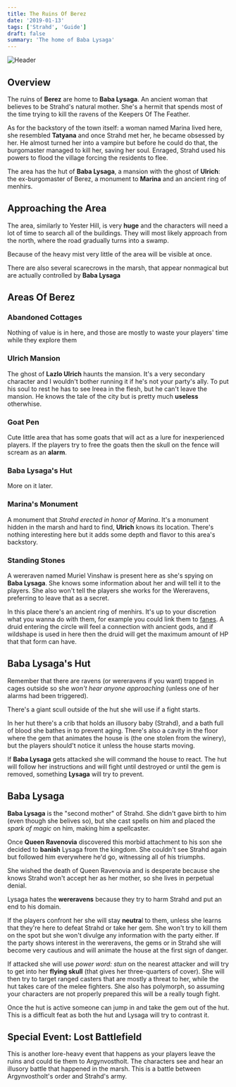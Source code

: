 ```yaml
---
title: The Ruins Of Berez
date: '2019-01-13'
tags: ['Strahd', 'Guide']
draft: false
summary: 'The home of Baba Lysaga'
---
```


![Header](/static/images/header_berez.jpg)

## Overview

The ruins of **Berez** are home to **Baba Lysaga**. An ancient woman that believes to be Strahd's natural mother. She's a hermit that spends most of the time trying to kill the ravens of the Keepers Of The Feather.

As for the backstory of the town itself: a woman named Marina lived here, she resembled **Tatyana** and once Strahd met her, he became obsessed by her. He almost turned her into a vampire but before he could do that, the burgomaster managed to kill her, saving her soul. Enraged, Strahd used his powers to flood the village forcing the residents to flee.

The area has the hut of **Baba Lysaga**, a mansion with the ghost of **Ulrich**: the ex-burgomaster of Berez, a monument to **Marina** and an ancient ring of menhirs.

## Approaching the Area

The area, similarly to Yester Hill, is very **huge** and the characters will need a lot of time to search all of the buildings. They will most likely approach from the north, where the road gradually turns into a swamp.

Because of the heavy mist very little of the area will be visible at once.

There are also several scarecrows in the marsh, that appear nonmagical but are actually controlled by **Baba Lysaga**

## Areas Of Berez

### Abandoned Cottages

Nothing of value is in here, and those are mostly to waste your players' time while they explore them

### Ulrich Mansion

The ghost of **Lazlo Ulrich** haunts the mansion. It's a very secondary character and I wouldn't bother running it if he's not your party's ally. To put his soul to rest he has to see Ireea in the flesh, but he can't leave the mansion. He knows the tale of the city but is pretty much **useless** otherwhise.

### Goat Pen

Cute little area that has some goats that will act as a lure for inexperienced players. If the players try to free the goats then the skull on the fence will scream as an **alarm**.

### Baba Lysaga's Hut

More on it later.

### Marina's Monument

A monument that _Strahd erected in honor of Marina_. It's a monument hidden in the marsh and hard to find, **Ulrich** knows its location. There's nothing interesting here but it adds some depth and flavor to this area's backstory.

### Standing Stones

A wereraven named Muriel Vinshaw is present here as she's spying on **Baba Lysaga**. She knows some information about her and will tell it to the players. She also won't tell the players she works for the Wereravens, preferring to leave that as a secret.

In this place there's an ancient ring of menhirs. It's up to your discretion what you wanna do with them, for example you could link them to [fanes](https://www.reddit.com/r/CurseofStrahd/comments/8ryr9b/revisions_for_running_curse_of_strahd_the_fanes/). A druid entering the circle will feel a connection with ancient gods, and if wildshape is used in here then the druid will get the maximum amount of HP that that form can have.

## Baba Lysaga's Hut

Remember that there are ravens (or wereravens if you want) trapped in cages outside so she _won't hear anyone approaching_ (unless one of her alarms had been triggered).

There's a giant scull outside of the hut she will use if a fight starts.

In her hut there's a crib that holds an illusory baby (Strahd), and a bath full of blood she bathes in to prevent aging. There's also a cavity in the floor where the gem that animates the house is (the one stolen from the winery), but the players should't notice it unless the house starts moving.

If **Baba Lysaga** gets attacked she will command the house to react. The hut will follow her instructions and will fight until destroyed or until the gem is removed, something **Lysaga** will try to prevent.

## Baba Lysaga

**Baba Lysaga** is the "second mother" of Strahd. She didn't gave birth to him (even though she belives so), but she cast spells on him and placed the _spark of magic_ on him, making him a spellcaster.

Once **Queen Ravenovia** discovered this morbid attachment to his son she decided to **banish** Lysaga from the kingdom. She couldn't see Strahd again but followed him everywhere he'd go, witnessing all of his triumphs.

She wished the death of Queen Ravenovia and is desperate because she knows Strahd won't accept her as her mother, so she lives in perpetual denial.

Lysaga hates the **wereravens** because they try to harm Strahd and put an end to his domain.

If the players confront her she will stay **neutra**l to them, unless she learns that they're here to defeat Strahd or take her gem. She won't try to kill them on the spot but she won't divulge any information with the party either. If the party shows interest in the wereravens, the gems or in Strahd she will become very cautious and will animate the house at the first sign of danger.

If attacked she will use _power word: stun_ on the nearest attacker and will try to get into her **flying skull** (that gives her three-quarters of cover). She will then try to target ranged casters that are mostly a threat to her, while the hut takes care of the melee fighters. She also has polymorph, so assuming your characters are not properly prepared this will be a really tough fight.

Once the hut is active someone can jump in and take the gem out of the hut. This is a difficult feat as both the hut and Lysaga will try to contrast it.

## Special Event: Lost Battlefield

This is another lore-heavy event that happens as your players leave the ruins and could tie them to Argynvostholt. The characters see and hear an illusory battle that happened in the marsh. This is a battle between Argynvostholt's order and Strahd's army.

